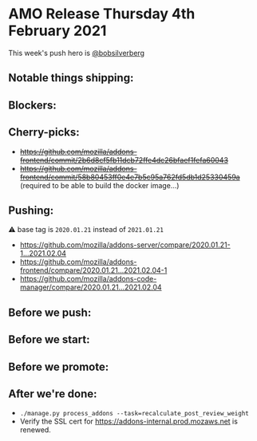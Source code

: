 # AMO Release Thursday 4th February 2021

This week's push hero is [@bobsilverberg](https://github.com/bobsilverberg)

## Notable things shipping:

## Blockers:

## Cherry-picks:

<!-- Link to the actual commits, NOT merge commits. The commits need to appear
in chronological order so that `git cherry-pick` will apply them correctly. -->
- ~~https://github.com/mozilla/addons-frontend/commit/2b6d8cf5fb11dcb72ffe4dc26bfaef1fefa60043~~
- ~~https://github.com/mozilla/addons-frontend/commit/58b80453ff0e4e7b5c95a762fd5db1d25330459a~~ (required to be able to build the docker image...)

## Pushing:

:warning: base tag is `2020.01.21` instead of `2021.01.21`

- https://github.com/mozilla/addons-server/compare/2020.01.21-1...2021.02.04
- https://github.com/mozilla/addons-frontend/compare/2020.01.21...2021.02.04-1
- https://github.com/mozilla/addons-code-manager/compare/2020.01.21...2021.02.04

## Before we push:

## Before we start:

## Before we promote:

## After we're done:
- `./manage.py process_addons --task=recalculate_post_review_weight`
- Verify the SSL cert for https://addons-internal.prod.mozaws.net is renewed.
